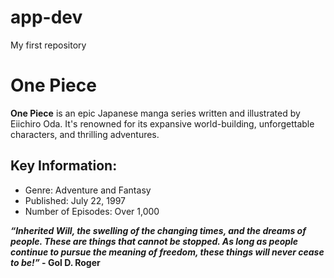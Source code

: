 # app-dev
My first repository

# One Piece
**One Piece** is an epic Japanese manga series written and illustrated by Eiichiro Oda. It's renowned for its expansive world-building, unforgettable characters, and thrilling adventures.

## Key Information:
- Genre: Adventure and Fantasy
- Published: July 22, 1997
- Number of Episodes: Over 1,000

***“Inherited Will, the swelling of the changing times, and the dreams of people. These are things that cannot be stopped. As long as people continue to pursue the meaning of freedom, these things will never cease to be!”* - Gol D. Roger**

